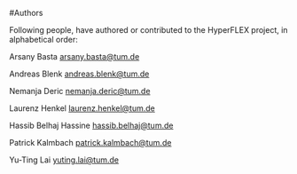 #Authors

Following people, have authored or contributed to the HyperFLEX project, in alphabetical order:

Arsany Basta <arsany.basta@tum.de>

Andreas Blenk <andreas.blenk@tum.de>

Nemanja Deric <nemanja.deric@tum.de>

Laurenz Henkel <laurenz.henkel@tum.de>

Hassib Belhaj Hassine <hassib.belhaj@tum.de>

Patrick Kalmbach <patrick.kalmbach@tum.de>

Yu-Ting Lai <yuting.lai@tum.de>